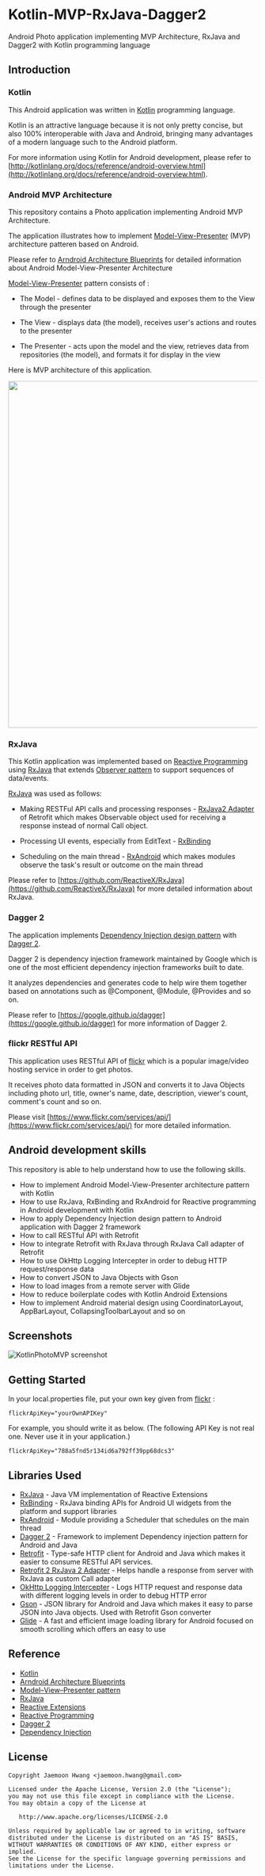 # Kotlin-MVP-RxJava-Dagger2
Android Photo application implementing MVP Architecture, RxJava and Dagger2 with Kotlin programming language

Introduction
------------
### Kotlin
This Android application was written in [Kotlin][11] programming language.

Kotlin is an attractive language because it is not only pretty concise, but also 100% interoperable with Java and Android, bringing many advantages of a modern language such to the Android platform.

For more information using Kotlin for Android development, please refer to [http://kotlinlang.org/docs/reference/android-overview.html](http://kotlinlang.org/docs/reference/android-overview.html).

### Android MVP Architecture
This repository contains a Photo application implementing Android MVP Architecture.

The application illustrates how to implement [Model-View-Presenter][12] (MVP) architecture patteren based on Android.

Please refer to [Arndroid Architecture Blueprints][13] for detailed information about Android Model-View-Presenter Architecture

[Model-View-Presenter][12] pattern consists of : 

* The Model - defines data to be displayed and exposes them to the View through the presenter

* The View - displays data (the model), receives user's actions and routes to the presenter

* The Presenter - acts upon the model and the view, retrieves data from repositories (the model), and formats it for display in the view

Here is MVP architecture of this application.
<p><img src=https://softpian.github.io/images/kotlin_mvp_diagram.png width="700" /></p>

### RxJava
This Kotlin application was implemented based on [Reactive Programming][14] using [RxJava][15] that extends [Observer pattern][16] to support sequences of data/events.

[RxJava][15] was used as follows: 

* Making RESTFul API calls and processing responses - [RxJava2 Adapter][17] of Retrofit which makes Observable object used for receiving a response instead of normal Call object.
 
* Processing UI events, especially from EditText - [RxBinding][18]

* Scheduling on the main thread - [RxAndroid][19] which makes modules observe the task's result or outcome on the main thread
 

Please refer to [https://github.com/ReactiveX/RxJava](https://github.com/ReactiveX/RxJava) for more detailed information about RxJava.

### Dagger 2
The application implements [Dependency Injection design pattern][20] with [Dagger 2][21].

Dagger 2 is dependency injection framework maintained by Google which is one of the most efficient dependency injection frameworks built to date.

It analyzes dependencies and generates code to help wire them together based on annotations such as @Component, @Module, @Provides and so on. 

Please refer to [https://google.github.io/dagger](https://google.github.io/dagger) for more information of Dagger 2.

### flickr RESTful API
This application uses RESTful API of [flickr][0] which is a popular image/video hosting service in order to get photos.

It receives photo data formatted in JSON and converts it to Java Objects including photo url, title, owner's name, date, description, viewer's count, comment's count and so on.

Please visit [https://www.flickr.com/services/api/](https://www.flickr.com/services/api/) for more detailed information.


Android development skills
--------------------------
This repository is able to help understand how to use the following skills.
* How to implement Android Model-View-Presenter architecture pattern with Kotlin
* How to use RxJava, RxBinding and RxAndroid for Reactive programming in Android development with Kotlin
* How to apply Dependency Injection design pattern to Android application with Dagger 2 framework
* How to call RESTful API with Retrofit
* How to integrate Retrofit with RxJava through RxJava Call adapter of Retrofit
* How to use OkHttp Logging Intercepter in order to debug HTTP request/response data  
* How to convert JSON to Java Objects with Gson
* How to load images from a remote server with Glide
* How to reduce boilerplate codes with Kotlin Android Extensions
* How to implement Android material design using CoordinatorLayout, AppBarLayout, CollapsingToolbarLayout and so on

Screenshots
-----------
![KotlinPhotoMVP screenshot](https://softpian.github.io/gifs/KotlinPhotoMVP_.gif)


Getting Started
--------------
In your local.properties file, put your own key given from [flickr][100] :

```
flickrApiKey="yourOwnAPIKey"
```
For example, you should write it as below. 
(The following API Key is not real one. Never use it in your application.)
```
flickrApiKey="788a5fnd5r134id6a792ff39pp68dcs3"
```

Libraries Used
---------------
* [RxJava][15] - Java VM implementation of Reactive Extensions
* [RxBinding][18] - RxJava binding APIs for Android UI widgets from the platform and support libraries
* [RxAndroid][19] - Module providing a Scheduler that schedules on the main thread
* [Dagger 2][1] - Framework to implement Dependency injection pattern for Android and Java
* [Retrofit][2] - Type-safe HTTP client for Android and Java which makes it easier to consume RESTful API services.
* [Retrofit 2 RxJava 2 Adapter][3] - Helps handle a response from server with RxJava as custom Call adapter
* [OkHttp Logging Intercepter][4] - Logs HTTP request and response data with different logging levels in order to debug HTTP error 
* [Gson][5] - JSON library for Android and Java which makes it easy to parse JSON into Java objects. Used with Retrofit Gson converter
* [Glide][6] - A fast and efficient image loading library for Android focused on smooth scrolling which offers an easy to use


Reference
---------
* [Kotlin][11]
* [Arndroid Architecture Blueprints][13]
* [Model–View–Presenter pattern][12]
* [RxJava][15]
* [Reactive Extensions][22]
* [Reactive Programming][14]
* [Dagger 2][21]
* [Dependency Injection][20]


[0]: https://www.flickr.com/
[1]: https://google.github.io/dagger
[2]: http://square.github.io/retrofit/
[3]: https://github.com/square/retrofit/tree/master/retrofit-adapters/rxjava2
[4]: https://github.com/square/okhttp/wiki/Interceptors
[5]: https://github.com/google/gson
[6]: https://bumptech.github.io/glide/

[11]: https://kotlinlang.org/
[12]: https://en.wikipedia.org/wiki/Model%E2%80%93view%E2%80%93presenter
[13]: https://github.com/googlesamples/android-architecture
[14]: https://en.wikipedia.org/wiki/Reactive_programming
[15]: https://github.com/ReactiveX/RxJava
[16]: https://en.wikipedia.org/wiki/Observer_pattern
[17]: https://github.com/square/retrofit/tree/master/retrofit-adapters/rxjava2
[18]: https://github.com/JakeWharton/RxBinding
[19]: https://github.com/ReactiveX/RxAndroid
[20]: https://en.wikipedia.org/wiki/Dependency_injection
[21]: https://google.github.io/dagger
[22]: http://reactivex.io/

[100]: https://www.flickr.com/services/api/

License
-------

    Copyright Jaemoon Hwang <jaemoon.hwang@gmail.com>

    Licensed under the Apache License, Version 2.0 (the "License");
    you may not use this file except in compliance with the License.
    You may obtain a copy of the License at

       http://www.apache.org/licenses/LICENSE-2.0

    Unless required by applicable law or agreed to in writing, software
    distributed under the License is distributed on an "AS IS" BASIS,
    WITHOUT WARRANTIES OR CONDITIONS OF ANY KIND, either express or implied.
    See the License for the specific language governing permissions and
    limitations under the License.
    